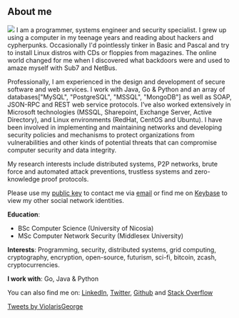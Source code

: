 ## About me

![]({{site.baseurl}}/https://avatars2.githubusercontent.com/u/233955?s=460&v=4) I am a programmer, systems engineer and security specialist. I grew up using a computer in my teenage years and reading about hackers and cypherpunks. Occasionally I'd pointlessly tinker in Basic and Pascal and try to install Linux distros with CDs or floppies from magazines. The online world changed for me when I discovered what backdoors were and used to amaze myself with Sub7 and NetBus.

Professionally, I am experienced in the design and development of secure software and web services. I work with Java, Go & Python and an array of databases["MySQL", "PostgreSQL", "MSSQL", "MongoDB"] as well as SOAP, JSON-RPC and REST web service protocols. I’ve also worked extensively in Microsoft technologies (MSSQL, Sharepoint, Exchange Server, Active Directory), and Linux environments (RedHat, CentOS and Ubuntu). I have been involved in implementing and maintaining networks and developing security policies and mechanisms to protect organizations from vulnerabilities and other kinds of potential threats that can compromise computer security and data integrity.

My research interests include distributed systems, P2P networks, brute force and automated attack preventions, trustless systems and zero-knowledge proof protocols.

Please use my [public key](https://keybase.io/violarisgeorge/pgp_keys.asc?fingerprint=5d7a2f741dfa44befb31ceca111a985e0e1d5e65) to contact me via [email](mailto:violarisgeorge@gmail.com) or find me on [Keybase](https://keybase.io/violarisgeorge) to view my other social network identities.

**Education**:  
- BSc Computer Science (University of Nicosia)
- MSc Computer Network Security (Middlesex University)

**Interests**:
Programming, security, distributed systems, grid computing, cryptography, encryption, open-source, futurism, sci-fi, bitcoin, zcash, cryptocurrencies.

**I work with**:
Go, Java & Python

You can also find me on: [LinkedIn](https://www.linkedin.com/in/georgeviolaris/ "George Violaris LinkedIn Profile"), [Twitter](https://twitter.com/violarisgeorge), [Github](https://github.com/violarisgeorge) and [Stack Overflow](https://stackoverflow.com/users/162432/george-violaris)

<a class="twitter-timeline" href="https://twitter.com/ViolarisGeorge?ref_src=twsrc%5Etfw">Tweets by ViolarisGeorge</a> <script async src="//platform.twitter.com/widgets.js" charset="utf-8"></script>
